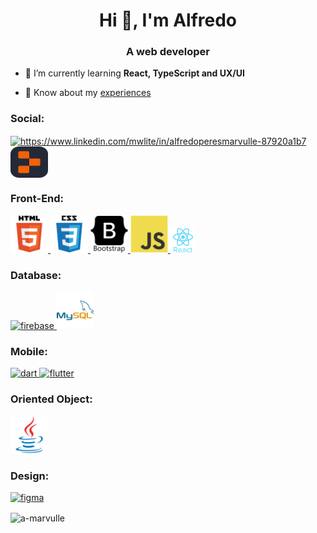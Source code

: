 <h1 align="center">Hi 👋, I'm Alfredo</h1>
<h3 align="center">A web developer</h3>

- 🌱 I’m currently learning **React, TypeScript and UX/UI**

- 📄 Know about my [experiences](https://a-marvulle.github.io/portfolio/)
  
<h3 align="left">Social:</h3>
<p align="left">
	<a href="https://www.linkedin.com/mwlite/in/alfredoperesmarvulle-87920a1b7" target="blank">
		<img align="center" src="https://raw.githubusercontent.com/rahuldkjain/github-profile-readme-generator/master/src/images/icons/Social/linked-in-alt.svg" alt="https://www.linkedin.com/mwlite/in/alfredoperesmarvulle-87920a1b7" height="50" width="60" />
	</a>
	<a href="https://replit.com/@ALFREDOPERES1?path=" target="blank">
		<img align="center" src="https://github.com/tandpfun/skill-icons/blob/main/icons/Replit-Dark.svg" height="50" width="60" />
	</a>
</p>

<h3 align="left">Front-End:</h3>
<p align="left">
	<a href="https://www.w3.org/html/" target="_blank" rel="noreferrer">
		<img src="https://raw.githubusercontent.com/devicons/devicon/master/icons/html5/html5-original-wordmark.svg" alt="html5" width="60" height="60"/>
	</a>
	<a href="https://www.w3schools.com/css/" target="_blank" rel="noreferrer">
		<img src="https://raw.githubusercontent.com/devicons/devicon/master/icons/css3/css3-original-wordmark.svg" alt="css3" width="60" height="60"/>
	</a> 
	<a href="https://getbootstrap.com" target="_blank" rel="noreferrer">
		<img src="https://raw.githubusercontent.com/devicons/devicon/master/icons/bootstrap/bootstrap-plain-wordmark.svg" alt="bootstrap" width="60" height="60"/> 
	</a> 
	<a href="https://developer.mozilla.org/en-US/docs/Web/JavaScript" target="_blank" rel="noreferrer">
		<img src="https://raw.githubusercontent.com/devicons/devicon/master/icons/javascript/javascript-original.svg" alt="javascript" width="60" height="60"/>
	</a>
	<a href="https://reactjs.org/" target="_blank" rel="noreferrer">
		<img src="https://raw.githubusercontent.com/devicons/devicon/master/icons/react/react-original-wordmark.svg" alt="react" width="40" height="40"/>
	</a>
</p>

<h3 align="left">Database: </h3>
<p align="left">
	<a href="https://firebase.google.com/" target="_blank" rel="noreferrer">
		<img src="https://www.vectorlogo.zone/logos/firebase/firebase-icon.svg" alt="firebase" width="60" height="60"/>
	</a>
	<a href="https://www.mysql.com/" target="_blank" rel="noreferrer">
		<img src="https://raw.githubusercontent.com/devicons/devicon/master/icons/mysql/mysql-original-wordmark.svg" alt="mysql" width="60" height="60"/>
	</a>
</p>

<h3 align="left">Mobile: </h3>
<p align="left">
	<a href="https://dart.dev" target="_blank" rel="noreferrer">
		<img src="https://www.vectorlogo.zone/logos/dartlang/dartlang-icon.svg" alt="dart" width="60" height="60"/>
	</a>
	<a href="https://flutter.dev" target="_blank" rel="noreferrer">
		<img src="https://www.vectorlogo.zone/logos/flutterio/flutterio-icon.svg" alt="flutter" width="60" height="60"/>
	</a>
</p>

<h3 align="left">Oriented Object: </h3>
<p align="left">
	<a href="https://www.java.com" target="_blank" rel="noreferrer">
		<img src="https://raw.githubusercontent.com/devicons/devicon/master/icons/java/java-original.svg" alt="java" width="60" height="60"/> 
	</a> 
</p>

<h3 align="left">Design:</h3>
<p align="left">
	<a href="https://www.figma.com/" target="_blank" rel="noreferrer">
		<img src="https://www.vectorlogo.zone/logos/figma/figma-icon.svg" alt="figma" width="60" height="60"/>
	</a>
</p>

<p>
	<img 
	 align="center" 
	 src="https://github-readme-stats.vercel.app/api/top-langs?username=a-marvulle&show_icons=true&theme=dark&hide_border=true&locale=en&layout=compact" 
	 alt="a-marvulle" 
	/>
</p>
